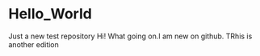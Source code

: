# Hello_World
Just a new test repository
Hi!
What going on.I am new on github.
TRhis is another edition
